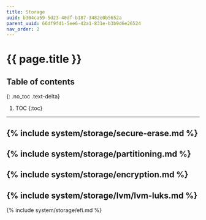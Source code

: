```yaml
---
title: Storage
uuid: b304ca59-5d23-40df-b187-3482e0b5652a
parent_uuid: 66df9fd1-5ee6-42a1-831e-b3b9d6e26524
nav_order: 2
---
```


# {{ page.title }}

## Table of contents
{: .no_toc .text-delta}

1. TOC
{:toc}

---

{% include system/storage/secure-erase.md %}
---
{% include system/storage/partitioning.md %}
---
{% include system/storage/encryption.md %}
---
{% include system/storage/lvm/lvm-luks.md %}
---
{% include system/storage/efi.md %}
